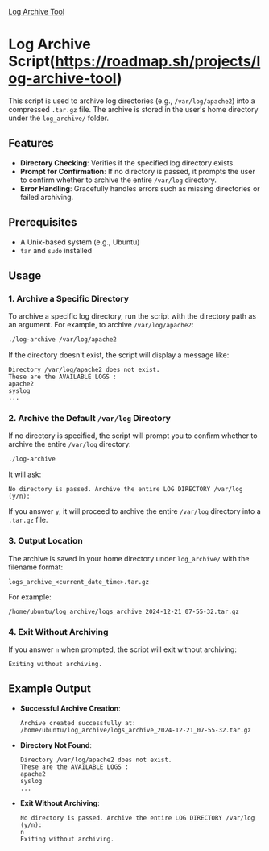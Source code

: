 [Log Archive Tool](https://roadmap.sh/projects/log-archive-tool)



# Log Archive Script(https://roadmap.sh/projects/log-archive-tool)

This script is used to archive log directories (e.g., `/var/log/apache2`) into a compressed `.tar.gz` file. The archive is stored in the user's home directory under the `log_archive/` folder.

## Features

- **Directory Checking**: Verifies if the specified log directory exists.
- **Prompt for Confirmation**: If no directory is passed, it prompts the user to confirm whether to archive the entire `/var/log` directory.
- **Error Handling**: Gracefully handles errors such as missing directories or failed archiving.

## Prerequisites

- A Unix-based system (e.g., Ubuntu)
- `tar` and `sudo` installed

## Usage

### 1. **Archive a Specific Directory**

To archive a specific log directory, run the script with the directory path as an argument. For example, to archive `/var/log/apache2`:

```bash
./log-archive /var/log/apache2
```

If the directory doesn't exist, the script will display a message like:

```
Directory /var/log/apache2 does not exist.
These are the AVAILABLE LOGS :
apache2
syslog
...
```

### 2. **Archive the Default `/var/log` Directory**

If no directory is specified, the script will prompt you to confirm whether to archive the entire `/var/log` directory:

```bash
./log-archive
```

It will ask:

```
No directory is passed. Archive the entire LOG DIRECTORY /var/log (y/n):
```

If you answer `y`, it will proceed to archive the entire `/var/log` directory into a `.tar.gz` file.

### 3. **Output Location**

The archive is saved in your home directory under `log_archive/` with the filename format:

```
logs_archive_<current_date_time>.tar.gz
```

For example:

```
/home/ubuntu/log_archive/logs_archive_2024-12-21_07-55-32.tar.gz
```

### 4. **Exit Without Archiving**

If you answer `n` when prompted, the script will exit without archiving:

```
Exiting without archiving.
```

## Example Output

- **Successful Archive Creation**:
    
    ```
    Archive created successfully at: /home/ubuntu/log_archive/logs_archive_2024-12-21_07-55-32.tar.gz
    ```
    
- **Directory Not Found**:
    
    ```
    Directory /var/log/apache2 does not exist.
    These are the AVAILABLE LOGS :
    apache2
    syslog
    ...
    ```
    
- **Exit Without Archiving**:
    
    ```
    No directory is passed. Archive the entire LOG DIRECTORY /var/log (y/n):
    n
    Exiting without archiving.
    ```
    
